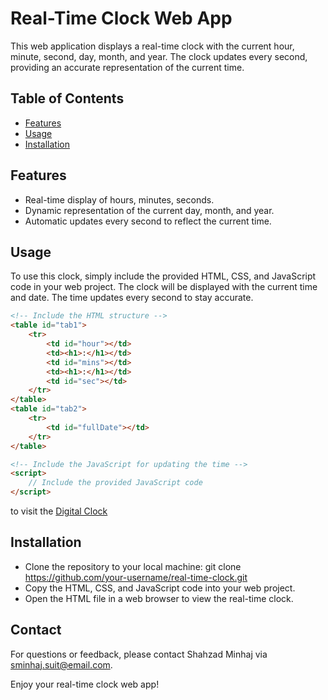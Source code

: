 # Real-Time Clock Web App

This web application displays a real-time clock with the current hour, minute, second, day, month, and year. The clock updates every second, providing an accurate representation of the current time.

## Table of Contents
- [Features](#features)
- [Usage](#usage)
- [Installation](#installation)

## Features

- Real-time display of hours, minutes, seconds.
- Dynamic representation of the current day, month, and year.
- Automatic updates every second to reflect the current time.

## Usage

To use this clock, simply include the provided HTML, CSS, and JavaScript code in your web project. The clock will be displayed with the current time and date. The time updates every second to stay accurate.

```html
<!-- Include the HTML structure -->
<table id="tab1">
    <tr>
        <td id="hour"></td>
        <td><h1>:</h1></td>
        <td id="mins"></td>
        <td><h1>:</h1></td>
        <td id="sec"></td>
    </tr>
</table>
<table id="tab2">
    <tr>
        <td id="fullDate"></td>
    </tr>
</table>

<!-- Include the JavaScript for updating the time -->
<script>
    // Include the provided JavaScript code
</script>
```
to visit the [Digital Clock](http://digiwatch.surge.sh)

## Installation

-    Clone the repository to your local machine:
      git clone https://github.com/your-username/real-time-clock.git
-    Copy the HTML, CSS, and JavaScript code into your web project.
-    Open the HTML file in a web browser to view the real-time clock.


## Contact

For questions or feedback, please contact Shahzad Minhaj via sminhaj.suit@email.com.

Enjoy your real-time clock web app!
